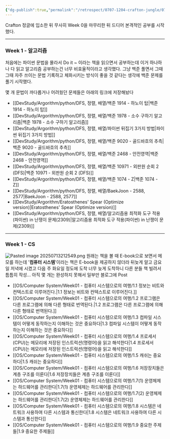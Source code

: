 ```yaml
---
{"dg-publish":true,"permalink":"/retrospect/0707-1204-crafton-jungle/0710-0716-cs/","noteIcon":"","created":"2025-07-13T21:03:25.158+09:00","updated":"2025-07-21T10:25:07.772+09:00"}
---
```



Crafton 정글에 입소한 뒤 무사히 Week 0을 마무리한 뒤 드디어 본격적인 공부를 시작했다.

--- 
### Week 1 - 알고리즘

처음에는 파이썬 문법을 몰라서 Do it ~ 이라는 책을 읽으면서 공부하는데 이거 하나하나 다 읽고 알고리즘 공부하는건 너무 비효율적이라고 생각했다.
그냥 백준 풀면서 그때 그때 자주 쓰이는 문법 기록하고 체화시키는 방식이 좋을 것 같다는 생각에 백준 문제를 풀기 시작했다. 

몇 개 문법이 까다롭거나 어려웠던 문제들은 아래의 링크에 저장해놨다
- [[DevStudy/Argorithm/python/DFS, 정렬, 배열/백준 1914 - 하노이 탑\|백준 1914 - 하노이 탑]]
- [[DevStudy/Argorithm/python/DFS, 정렬, 배열/백준 1978 - 소수 구하기 알고리즘\|백준 1978 - 소수 구하기 알고리즘]]
- [[DevStudy/Argorithm/python/DFS, 정렬, 배열/파이썬 뒤집기 3가지 방법\|파이썬 뒤집기 3가지 방법]]
- [[DevStudy/Argorithm/python/DFS, 정렬, 배열/백준 9020 - 골드바흐의 추측\|백준 9020 - 골드바흐의 추측]]
- [[DevStudy/Argorithm/python/DFS, 정렬, 배열/백준 2468 - 안전영역\|백준 2468 - 안전영역]]
- [[DevStudy/Argorithm/python/DFS, 정렬, 배열/백준 10971 - 외판원 순회 2 (DFS)\|백준 10971 - 외판원 순회 2 (DFS)]]
- [[DevStudy/Argorithm/python/DFS, 정렬, 배열/백준 1074 - Z\|백준 1074 - Z]]
- [[DevStudy/Argorithm/python/DFS, 정렬, 배열/BaekJoon - 2588, 2577\|BaekJoon - 2588, 2577]]
- [[DevStudy/Argorithm/Eratosthenes' Spear (Optimize version)\|Eratosthenes' Spear (Optimize version)]]
- [[DevStudy/Argorithm/python/DFS, 정렬, 배열/알고리즘용 최적화 도구 적용(파이썬) in 난쟁이 문제(2309)\|알고리즘용 최적화 도구 적용(파이썬) in 난쟁이 문제(2309)]]


--- 
### Week 1 - CS 
![Pasted image 20250713212549.png](/img/user/supporter/image/Pasted%20image%2020250713212549.png)
원래는 책을 볼 때 E-book으로 보면서 메모를 하는데 '**컴퓨터 시스템**'이라는 책은 E-book을 제공하지 않더라 
뒤늦게 알고 금요일 저녁에 시켰고 다음 주 화요일 정도에 도착 
너무 늦게 도착하니 다른 분들 책 빌려서 틈틈히 작성... 
아직 몇 개는 완성하지 못해서 일부만 블로그에 Post 
- [[OS/Computer System/Week01 - 컴퓨터 시스템으로의 여행/1.1 정보는 비트와 컨텍스트로 이루어진다.\|1.1 정보는 비트와 컨텍스트로 이루어진다.]]
- [[OS/Computer System/Week01 - 컴퓨터 시스템으로의 여행/1.2 프로그램은 다른 프로그램에 의해 다른 형태로 번역된다.\|1.2 프로그램은 다른 프로그램에 의해 다른 형태로 번역된다.]]
- [[OS/Computer System/Week01 - 컴퓨터 시스템으로의 여행/1.3 컴파일 시스템이 어떻게 동작하는지 이해하는 것은 중요하다\|1.3 컴파일 시스템이 어떻게 동작하는지 이해하는 것은 중요하다]]
- [[OS/Computer System/Week01 - 컴퓨터 시스템으로의 여행/1.4 프로세서(CPU)는 메모리에 저장된 인스트럭션(명령어)을 읽고 해석한다\|1.4 프로세서(CPU)는 메모리에 저장된 인스트럭션(명령어)을 읽고 해석한다]]
- [[OS/Computer System/Week01 - 컴퓨터 시스템으로의 여행/1.5 캐쉬는 중요하다\|1.5 캐쉬는 중요하다]]
- [[OS/Computer System/Week01 - 컴퓨터 시스템으로의 여행/1.6 저장장치들은 계층 구조를 이룬다\|1.6 저장장치들은 계층 구조를 이룬다]]
- [[OS/Computer System/Week01 - 컴퓨터 시스템으로의 여행/1.7(1) 운영체제는 하드웨어를 관리한다\|1.7(1) 운영체제는 하드웨어를 관리한다]]
- [[OS/Computer System/Week01 - 컴퓨터 시스템으로의 여행/1.7(2) 운영체제는 하드웨어를 관리한다\|1.7(2) 운영체제는 하드웨어를 관리한다]]
- [[OS/Computer System/Week01 - 컴퓨터 시스템으로의 여행/1.8 시스템은 네트워크 사용하여 다른 시스템과 통신한다\|1.8 시스템은 네트워크 사용하여 다른 시스템과 통신한다]]
- [[OS/Computer System/Week01 - 컴퓨터 시스템으로의 여행/1.9 중요한 주제들\|1.9 중요한 주제들]]





